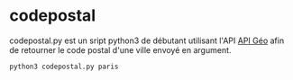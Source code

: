 # codepostal

codepostal.py est un sript python3 de débutant utilisant l'API [API Géo][1] afin de retourner le code postal d'une ville envoyé en argument.

	python3 codepostal.py paris


[1]: https://api.gouv.fr/api/api-geo.html